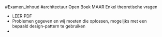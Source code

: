 #Examen_inhoud #architectuur 
Open Boek MAAR Enkel theoretische vragen
- LEER PDF
- Problemen gegeven en wij moeten die oplossen, mogelijks met een bepaald design-pattern te gebruiken
- 